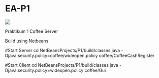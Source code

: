EA-P1
=====

<img src="https://photos-4.dropbox.com/t/0/AADUZHfZCr7BJ9xY54iu02iVZfIG6roqXDkQjH7n-5OnbQ/12/419439/png/1024x768/3/1411308000/0/2/Screenshot%202014-09-21%2014.43.53.png/ZSwmH8JpxQIgUkIW0D8Hjcks_ZMc5sPFq-vIvEwypBY">

Praktikum 1 Coffee Server

Build using Netbeans


#Start Server
    cd NetBeansProjects/P1/build/classes
    java -Djava.security.policy=coffee/wideopen.policy coffee/CoffeeCashRegister
  
#Start Client
    cd NetBeansProjects/P1/build/classes
    java -Djava.security.policy=wideopen.policy coffee/Gui
  
